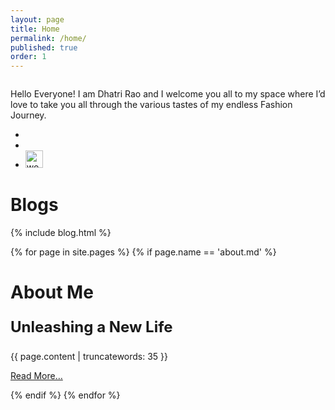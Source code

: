 ```yaml
---
layout: page
title: Home
permalink: /home/
published: true
order: 1
---
```


<div class="media">
	<div class="media-img"><img src="http://52.76.68.253/blog/img/index-recent.jpg" alt=""></div>
	<div class="media-bd text-center v-middle">
	<p class="intro">Hello Everyone! I am Dhatri Rao and I welcome you all to my space where I’d love to take you all through the various tastes of my endless Fashion Journey.</p>
	<ul class="list">
		<li><a target="_blank" href="{{ site.instagram}}"><i class="fa fa-2x fa-instagram"></i></a></li>
		<li><a target="_blank" href="{{ site.facebook}}"><i class="fa fa-2x fa-facebook"></i></a></li>
		<li><a target="_blank" href="{{ site.wooplr}}"><img src="https://www.wooplr.com/images/jiggle-icon-1439884301966.png" alt="wooplr" height="28"></a></li>
	</ul>
	</div>
</div>
<h1 class='section-head'>Blogs</h1>
{% include blog.html %}

{% for page in site.pages %}
{% if page.name == 'about.md' %}
<div class="section">
        <h1 class='section-head'>About Me </h1>
<div id="about" class="post">
<p style="font-weight:bold;font-size:x-large;">Unleashing a New Life</p>
{{ page.content | truncatewords: 35 }}
<p><a href="{{ page.url }}" class="btn">Read More&hellip;</a></p>
</div>
    </div>
{% endif %}
{% endfor %}